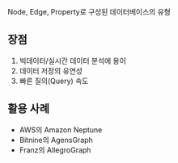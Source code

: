 Node, Edge, Property로 구성된 데이터베이스의 유형
## 장점
1. 빅데이터/실시간 데이터 분석에 용이
2. 데이터 저장의 유연성
3. 빠른 질의(Query) 속도

## 활용 사례
- AWS의 Amazon Neptune
- Bitnine의 AgensGraph
- Franz의 AllegroGraph